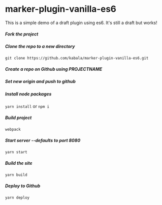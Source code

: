 # marker-plugin-vanilla-es6
This is a simple demo of a draft plugin using es6. It's still a draft but works!

##### Fork the project
##### Clone the repo to a new directory
`git clone https://github.com/kabala/marker-plugin-vanilla-es6.git`

##### Create a repo on Github using PROJECTNAME
##### Set new origin and push to github


##### Install node packages
`yarn install`
or
`npm i`

##### Build project
`webpack`

##### Start server --defaults to port 8080
`yarn start`

##### Build the site
`yarn build`

##### Deploy to Github
`yarn deploy`
